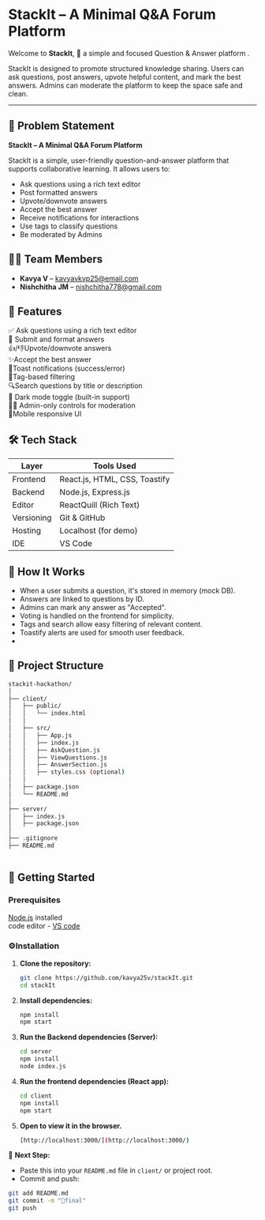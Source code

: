 # StackIt – A Minimal Q&A Forum Platform

Welcome to **StackIt**, **🧠** a simple and focused Question & Answer platform .

StackIt is designed to promote structured knowledge sharing. Users can ask questions, post answers, upvote helpful content, and mark the best answers. Admins can moderate the platform to keep the space safe and clean.

---

## 🚀 Problem Statement

**StackIt – A Minimal Q&A Forum Platform**

StackIt is a simple, user-friendly question-and-answer platform that supports collaborative learning. It allows users to:
- Ask questions using a rich text editor
- Post formatted answers
- Upvote/downvote answers
- Accept the best answer
- Receive notifications for interactions
- Use tags to classify questions
- Be moderated by Admins
  

## 👨‍💻 Team Members

- **Kavya V** – kavyavkvp25@email.com
- **Nishchitha JM** – nishchitha778@gmail.com
  

##  🚀 Features

 ✅ Ask questions using a rich text editor  
 📄 Submit and format answers  
 👍/👎Upvote/downvote answers  
 ✨Accept the best answer  
 🔔Toast notifications (success/error)  
 🎯Tag-based filtering  
 🔍Search questions by title or description  
 🌙 Dark mode toggle (built-in support)  
 👩‍💻 Admin-only controls for moderation  
 📱Mobile responsive UI
 

## 🛠️ Tech Stack

| Layer      | Tools Used               |
|------------|--------------------------|
| Frontend   | React.js, HTML, CSS, Toastify |
| Backend    | Node.js, Express.js      |
| Editor     | ReactQuill (Rich Text)   |
| Versioning | Git & GitHub             |
| Hosting    | Localhost (for demo)     |
| IDE        | VS Code                  |


## 📄 How It Works
- When a user submits a question, it's stored in memory (mock DB).
- Answers are linked to questions by ID.
- Admins can mark any answer as "Accepted".
- Voting is handled on the frontend for simplicity.
- Tags and search allow easy filtering of relevant content.
- Toastify alerts are used for smooth user feedback.
- 

## 📁 Project Structure
```bash
stackit-hackathon/
│
├── client/                     
│   ├── public/                   
│   │   └── index.html            
│   │
│   ├── src/                      
│   │   ├── App.js                
│   │   ├── index.js              
│   │   ├── AskQuestion.js        
│   │   ├── ViewQuestions.js      
│   │   ├── AnswerSection.js      
│   │   ├── styles.css (optional) 
│   │
│   ├── package.json             
│   └── README.md                 
│
├── server/                       
│   ├── index.js                  
│   ├── package.json         
│
├── .gitignore                    
├── README.md
                
```

## 🚧 Getting Started

### Prerequisites
[Node.js](https://nodejs.org/dist/v24.4.0/node-v24.4.0-x64.msi) installed  
code editor - [VS code](https://code.visualstudio.com/)

### ⚙️Installation

1. **Clone the repository:**
   ```bash
   git clone https://github.com/kavya25v/stackIt.git
   cd stackIt
   ```
2. **Install dependencies:**

   ```bash
   npm install
   npm start
   ```
3. **Run the Backend dependencies (Server):**
    ```bash
    cd server
    npm install          
    node index.js
    ```
4. **Run the frontend dependencies (React app):**
   ```bash
   cd client
   npm install          
   npm start            
   ```
5. **Open to view it in the browser.**
   ```bash
   [http://localhost:3000/](http://localhost:3000/)
   
📣 **Next Step:**
- Paste this into your `README.md` file in `client/` or project root.
- Commit and push:

```bash
git add README.md
git commit -m "📝final"
git push
